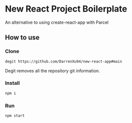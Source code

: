 # New React Project Boilerplate

An alternative to using create-react-app with Parcel

## How to use

### Clone

```bash
degit https://github.com/DarrenXu94/new-react-app#main
```

Degit removes all the repository git information.

### Install

```bash
npm i
```

### Run

```bash
npm start
```